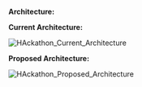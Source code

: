 **Architecture:**

**Current Architecture:**

![HAckathon_Current_Architecture](https://github.com/user-attachments/assets/5f12eae3-816f-45da-ad40-25fdaa5379ec)

**Proposed Architecture:**

![HAckathon_Proposed_Architecture](https://github.com/user-attachments/assets/94ce9237-db9e-4093-b772-c3dd242dc540)

